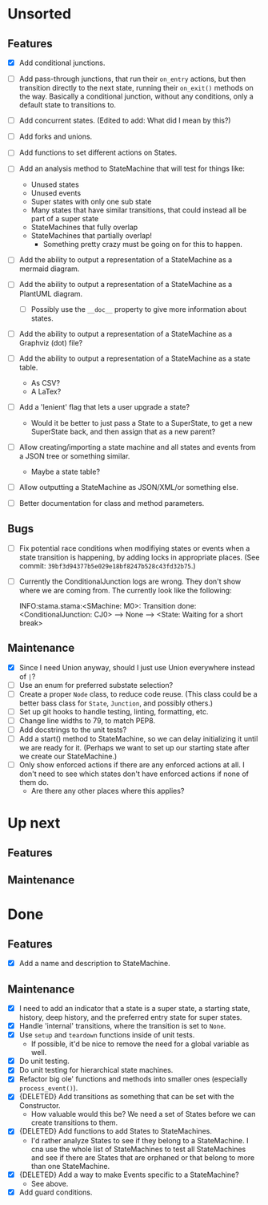  Unsorted
========================================================================

 Features
------------------------------------------------------------------------

- [x] Add conditional junctions.
- [ ] Add pass-through junctions, that run their `on_entry` actions, but
  then transition directly to the next state, running their `on_exit()`
  methods on the way.  Basically a conditional junction, without any
  conditions, only a default state to transitions to.
- [ ] Add concurrent states.  (Edited to add: What did I mean by this?)
- [ ] Add forks and unions.
- [ ] Add functions to set different actions on States.
- [ ] Add an analysis method to StateMachine that will test for things
  like:
	- Unused states
	- Unused events
	- Super states with only one sub state
	- Many states that have similar transitions, that could instead all
	  be part of a super state
	- StateMachines that fully overlap
	- StateMachines that partially overlap!
		- Something pretty crazy must be going on for this to happen.
- [ ] Add the ability to output a representation of a StateMachine as a
  mermaid diagram.
- [ ] Add the ability to output a representation of a StateMachine as a
  PlantUML diagram.
	- [ ] Possibly use the `__doc__` property to give more information
	about states.
- [ ] Add the ability to output a representation of a StateMachine as a
  Graphviz (dot) file?
- [ ] Add the ability to output a representation of a StateMachine as a
  state table.
	- As CSV?
	- A LaTex?
- [ ] Add a 'lenient' flag that lets a user upgrade a state?
	- Would it be better to just pass a State to a SuperState, to get a
	  new SuperState back, and then assign that as a new parent?
- [ ] Allow creating/importing a state machine and all states and events
  from a JSON tree or something similar.
	- Maybe a state table?
- [ ] Allow outputting a StateMachine as JSON/XML/or something else.
- [ ] Better documentation for class and method parameters.


 Bugs
------------------------------------------------------------------------

- [ ] Fix potential race conditions when modifiying states or events
  when a state transition is happening, by adding locks in appropriate
  places.  (See commit: `39bf3d94377b5e029e18bf8247b528c43fd32b75`.)
- [ ] Currently the ConditionalJunction logs are wrong.  They don't show
  where we are coming from.  The currently look like the following:

	INFO:stama.stama:<SMachine: M0>: Transition done: <ConditionalJunction: CJ0> --> None --> <State: Waiting for a short break>



 Maintenance
------------------------------------------------------------------------

- [x] Since I need Union anyway, should I just use Union everywhere
  instead of `|`?
- [ ] Use an enum for preferred substate selection?
- [ ] Create a proper `Node` class, to reduce code reuse.  (This class
  could be a better bass class for `State`, `Junction`, and possibly
  others.)
- [ ] Set up git hooks to handle testing, linting, formatting, etc.
- [ ] Change line widths to 79, to match PEP8.
- [ ] Add docstrings to the unit tests?
- [ ] Add a start() method to StateMachine, so we can delay initializing
  it until we are ready for it.  (Perhaps we want to set up our starting
  state after we create our StateMachine.)
- [ ] Only show enforced actions if there are any enforced actions at
  all.  I don't need to see which states don't have enforced actions if
  none of them do.
	- Are there any other places where this applies?


 Up next
========================================================================

 Features
------------------------------------------------------------------------



 Maintenance
------------------------------------------------------------------------



 Done
========================================================================

 Features
------------------------------------------------------------------------

- [x] Add a name and description to StateMachine.


 Maintenance
------------------------------------------------------------------------

- [x] I need to add an indicator that a state is a super state, a
  starting state, history, deep history, and the preferred entry state
  for super states.
- [x] Handle 'internal' transitions, where the transition is set to
  `None`.
- [x] Use `setup` and `teardown` functions inside of unit tests.
	- If possible, it'd be nice to remove the need for a global variable
	  as well.
- [x] Do unit testing.
- [x] Do unit testing for hierarchical state machines.
- [x] Refactor big ole' functions and methods into smaller
  ones (especially `process_event()`).
- [x] {DELETED} Add transitions as something that can be set with the
  Constructor.
	- How valuable would this be?  We need a set of States before we can
	  create transitions to them.
- [x] {DELETED} Add functions to add States to StateMachines.
	- I'd rather analyze States to see if they belong to a
	  StateMachine.  I cna use the whole list of StateMachines to test
	  all StateMachines and see if there are States that are orphaned or
	  that belong to more than one StateMachine.
- [x] {DELETED} Add a way to make Events specific to a StateMachine?
	- See above.
- [x] Add guard conditions.
